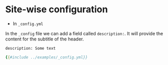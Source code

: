 # Site-wise configuration

* In `_config.yml`

In the `_config` file we can add a field called `description:`. It will provide the content for the subtitle of the header.

```
description: Some text
```

```yaml
{{#include ../examples/_config.yml}}
```


